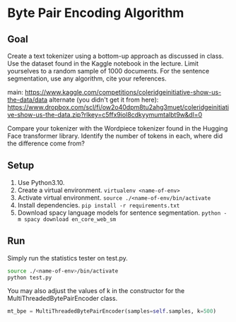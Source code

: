 # Byte Pair Encoding Algorithm

## Goal

Create a text tokenizer using a bottom-up approach as discussed in class. Use the dataset found in the Kaggle notebook in the lecture. Limit yourselves to a random sample of 1000 documents. For the sentence segmentation, use any algorithm, cite your references.

main:
https://www.kaggle.com/competitions/coleridgeinitiative-show-us-the-data/data
alternate (you didn't get it from here):
https://www.dropbox.com/scl/fi/ow2o40dpm8tu2ahg3muet/coleridgeinitiative-show-us-the-data.zip?rlkey=c5ffx9iol8cdkyymumtalbt9w&dl=0

Compare your tokenizer with the Wordpiece tokenizer found in the Hugging Face transformer library. Identify the number of tokens in each, where did the difference come from?

## Setup

1. Use Python3.10.
2. Create a virtual environment. `virtualenv <name-of-env>`
3. Activate virtual environment. `source ./<name-of-env/bin/activate`
4. Install dependencies. `pip install -r requirements.txt`
5. Download spacy language models for sentence segmentation. `python -m spacy download en_core_web_sm`

## Run
Simply run the statistics tester on test.py.

```bash
source ./<name-of-env>/bin/activate
python test.py
```

You may also adjust the values of k in the constructor for the MultiThreadedBytePairEncoder class.

```python
mt_bpe = MultiThreadedBytePairEncoder(samples=self.samples, k=500)
```
